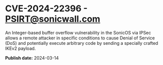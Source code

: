 # CVE-2024-22396 - PSIRT@sonicwall.com

An Integer-based buffer overflow vulnerability in the SonicOS via IPSec allows a remote attacker in specific conditions to cause Denial of Service (DoS) and potentially execute arbitrary code by sending a specially crafted IKEv2 payload.

**Publish date:** 2024-03-14
